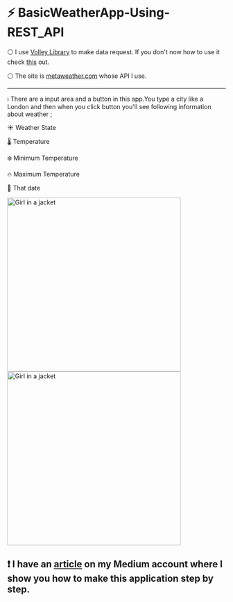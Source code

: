 # :zap: BasicWeatherApp-Using-REST_API

:white_circle: I use <a href="https://developer.android.com/training/volley">Volley Library</a> to make data request. If you don't now how to use it check <a href="https://medium.com/p/7702b0295780/edit">this</a> out. 

:white_circle: The site is <a href="https://www.metaweather.com/">metaweather.com</a> whose API I use.

<hr>

:information_source: There are a input area and a button in this app.You type a city like a London and then when you click button you'll see following  information about weather ;

:sunny: Weather State

🌡  Temperature  

:snowflake: Minimum Temperature

:fire: Maximum Temperature

:date: That date

<img src="https://user-images.githubusercontent.com/64840495/131288866-6cd75dc6-987d-4423-9ed0-9fbe57af8a0f.PNG" alt="Girl in a jacket" width="400" > <img src="https://user-images.githubusercontent.com/64840495/131288870-8d1e85ac-c309-402a-b451-4076a4fae472.PNG" alt="Girl in a jacket" width="400" >

## <strong>:heavy_exclamation_mark: I have an <a href="https://medium.com/p/8064169bd918/edit">article</a> on my Medium account where I show you how to make this application step by step.</strong> 
 




